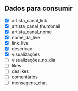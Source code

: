 ## Dados para consumir

- [x] artista_canal_link
- [x] artista_canal_thumbnail
- [x] artista_canal_nome
- [x] nome_da_live
- [x] link_live
- [x] descricao
- [x] visualizações
- [ ] visualizações_no_dia
- [ ] likes
- [ ] deslikes
- [ ] comentários
- [ ] mensagens_chat
